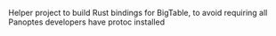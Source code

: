 Helper project to build Rust bindings for BigTable, to avoid requiring all
Panoptes developers have protoc installed
